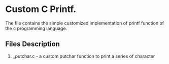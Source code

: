 # Custom C Printf. 
The file contains the simple customized implementation of printf function of the c programming language. 
## Files Description
1. _putchar.c - a custom putchar function to print a series of character
